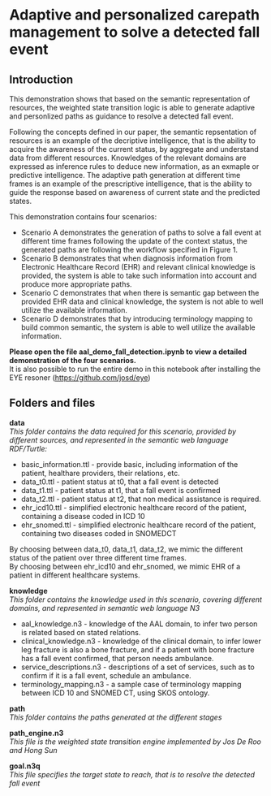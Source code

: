 # Adaptive and personalized carepath management to solve a detected fall event


## Introduction
This demonstration shows that based on the semantic representation of resources, the weighted state transition logic is able to generate adaptive and personlized paths as guidance to resolve a detected fall event.

Following the concepts defined in our paper, the semantic repsentation of resources is an example of the decriptive intelligence, that is the ability to acquire the awareness of the current status, by aggregate and understand data from different resources. Knowledges of the relevant domains are expressed as inference rules to deduce new information, as an exmaple or predictive intelligence. The adaptive path generation at different time frames is an example of the prescriptive intelligence, that is the ability to guide the response based on awareness of current state and the predicted states.

This demonstration contains four scenarios:

- Scenario A demonstrates the generation of paths to solve a fall event at different time frames following the update of the context status, the generated paths are following the workflow specified in Figure 1.
- Scenario B demonstrates that when diagnosis information from Electronic Healthcare Record (EHR) and relevant clinical knowledge is provided, the system is able to take such information into account and produce more appropriate paths.
- Scenario C demonstrates that when there is semantic gap between the provided EHR data and clinical knowledge, the system is not able to well utilize the available information.
- Scenario D demonstrates that by introducing terminology mapping to build common semantic, the system is able to well utilize the available information.

**Please open the file aal_demo_fall_detection.ipynb to view a detailed demonstration of the four scenarios.** <br>
It is also possible to run the entire demo in this notebook after installing the EYE resoner (https://github.com/josd/eye)

## Folders and files

**data** <br>
*This folder contains the data required for this scenario, provided by different sources, and represented in the semantic web language RDF/Turtle:* <br>
- basic_information.ttl - provide basic, including information of the patient, healthare providers, their relations, etc.
- data_t0.ttl - patient status at t0, that a fall event is detected
- data_t1.ttl - patient status at t1, that a fall event is confirmed
- data_t2.ttl - patient status at t2, that non medical assistance is required.
- ehr_icd10.ttl - simplified electronic healthcare record of the patient, containing a disease coded in ICD 10
- ehr_snomed.ttl - simplified electronic healthcare record of the patient, containing two diseases coded in SNOMEDCT

By choosing between data_t0, data_t1, data_t2, we mimic the different status of the patient over three different time frames.<br>
By choosing between ehr_icd10 and ehr_snomed, we mimic EHR of a patient in different healthcare systems.<br>

**knowledge** <br>
*This folder contains the knowledge used in this scenario, covering different domains, and represented in semantic web language N3*<br>
- aal_knowledge.n3 - knowledge of the AAL domain, to infer two person is related based on stated relations.
- clinical_knowledge.n3 - knowledge of the clinical domain, to infer lower leg fracture is also a bone fracture, and if a patient with bone fracture has a fall event confirmed, that person needs ambulance.
- service_descriptions.n3 - descriptions of a set of services, such as to confirm if it is a fall event, schedule an ambulance. 
- terminology_mapping.n3 - a sample case of terminology mapping between ICD 10 and SNOMED CT, using SKOS ontology.<br>

**path** <br>
*This folder contains the paths generated at the different stages*

**path_engine.n3** <br>
*This file is the weighted state transition engine implemented by Jos De Roo and Hong Sun*

**goal.n3q** <br>
*This file specifies the target state to reach, that is to resolve the detected fall event*
